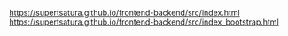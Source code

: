 https://supertsatura.github.io/frontend-backend/src/index.html
https://supertsatura.github.io/frontend-backend/src/index_bootstrap.html
